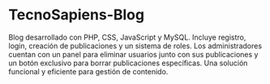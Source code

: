 # TecnoSapiens-Blog
Blog desarrollado con PHP, CSS, JavaScript y MySQL. Incluye registro, login, creación de publicaciones y un sistema de roles. Los administradores cuentan con un panel para eliminar usuarios junto con sus publicaciones y un botón exclusivo para borrar publicaciones específicas. Una solución funcional y eficiente para gestión de contenido.
